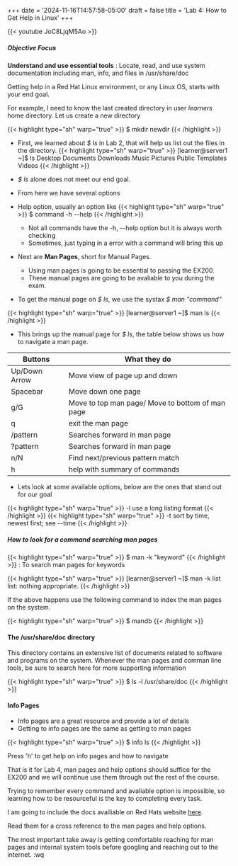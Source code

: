+++
date = '2024-11-16T14:57:58-05:00'
draft = false
title = 'Lab 4: How to Get Help in Linux'
+++

{{< youtube JoC8LjqM5Ao >}}

##### Objective Focus
**Understand and use essential tools**
: Locate, read, and use system documentation including man, info, and files in /usr/share/doc

Getting help in a Red Hat Linux environment, or any Linux OS, starts with your end goal. 

For example, I need to know the last created directory in user *learners* home directory.
Let us create a new directory

{{< highlight type="sh" warp="true" >}} $ mkdir newdir  {{< /highlight >}}

 - First, we learned about *$ ls* in Lab 2, that will help us list out the files in the directory. 
{{< highlight type="sh" warp="true" >}}
   [learner@server1 ~]$ ls
	Desktop  Documents  Downloads  Music  Pictures  Public  Templates  Videos
	{{< /highlight >}}

- *$ ls* alone does not meet our end goal. 
- From here we have several options
- Help option, usually an option like {{< highlight type="sh" warp="true" >}} $ command  -h --help {{< /highlight >}}
	- Not all commands have the -h, --help option but it is always worth checking
	- Sometimes, just typing in a error with a command will bring this up

- Next are **Man Pages**, short for Manual Pages. 
	- Using man pages is going to be essential to passing the EX200. 
	- These manual pages are going to be avaliable to you during the exam.

- To get the manual page on *$ ls*, we use the systax *$ man "command"*

{{< highlight type="sh" warp="true" >}}
 [learner@server1 ~]$ man ls 
{{< /highlight >}}

- This brings up the manual page for *$ ls*, the table below shows us how to navigate a man page. 


| Buttons      | What they do |
| ----------- | ----------- |
| Up/Down Arrow | Move view of page up and down       |
| Spacebar   | Move down one page        |
| g/G   | Move to top man page/ Move to bottom of man page        |
| q   | exit the man page        |
| /pattern   | Searches forward in man page        |
| ?pattern   |  Searches forward in man page        |
| n/N        | Find next/previous pattern match|
| h   |    help with summary of commands    |


- Lets look at some available options, below are the ones that stand out for our goal

{{< highlight type="sh" warp="true" >}} -l     use a long listing format {{< /highlight >}}
{{< highlight type="sh" warp="true" >}} -t     sort by time, newest first; see --time {{< /highlight >}}



##### How to look for a command searching man pages

{{< highlight type="sh" warp="true" >}} $ man -k "keyword" {{< /highlight >}}
: To search man pages for keywords

{{< highlight type="sh" warp="true" >}}
[learner@server1 ~]$ man -k list
list: nothing appropriate.
 {{< /highlight     >}}

 If the above happens use the following command to index the man pages on the system. 

 {{< highlight type="sh" warp="true" >}} $ mandb {{< /highlight     >}}


#### The /usr/share/doc directory

This directory contains an extensive list of documents related to software and programs on the system. 
Whenever the man pages and comman line tools, be sure to search here for more supporting information

{{< highlight type="sh" warp="true" >}} $ ls -l /usr/share/doc {{< /highlight     >}}


#### Info Pages
- Info pages are a great resource and provide a lot of details
- Getting to info pages are the same as getting to man pages

{{< highlight type="sh" warp="true" >}} $ info ls {{< /highlight     >}}

Press 'h' to get help on info pages and how to navigate


That is it for Lab 4, man pages and help options should suffice for the EX200 and we will continue use them through out the rest of the course. 

Trying to remember every command and avaliable option is impossible, so learning how to be resourceful is the key to completing every task.

I am going to include the docs availiable on Red Hats website [here](https://docs.redhat.com/en).



Read them for a cross reference to the man pages and help options. 

The most important take away is getting comfortable reaching for man pages and internal system tools before googling and reaching out to the internet. :wq
